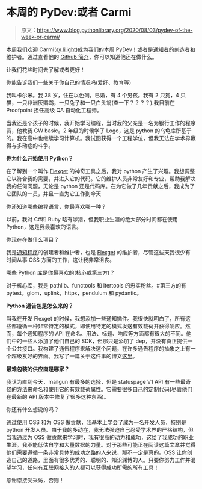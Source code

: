 # 本周的 PyDev:或者 Carmi

> 原文：<https://www.blog.pythonlibrary.org/2020/08/03/pydev-of-the-week-or-carmi/>

本周我们欢迎 Carmi([@ lilight](https://twitter.com/liiight))成为我们的本周 PyDev！或者是[通知者](https://github.com/liiight/notifiers)的创造者和维护者。通过查看他的 [Github 简介](https://github.com/liiight)，你可以知道他还在做什么。

让我们花些时间去了解或者更好！

你能告诉我们一些关于你自己的情况吗(爱好、教育等)

我叫卡尔米。我 38 岁，住在以色列，已婚，有 4 个男孩。我有 2 只狗，4 只猫，一只非洲灰鹦鹉，一只兔子和一只白头翁(查一下？？？？).我目前在 Proofpoint 担任高级 QA 自动化工程师。

当我还是个孩子的时候，我开始学习编程，当时我的父亲是一名为银行工作的程序员，他教我 GW basic。2 年级的时候学了 Logo，这是 python 的乌龟库所基于的。我在高中也继续学习计算机。我试图获得一个工程学位，但我无法在学术界赢得与多动症的斗争。

**你为什么开始使用 Python？**

在了解到一个叫作 [Flexget](https://flexget.com/) 的神奇工具之后，我对 python 产生了兴趣。我想调整它以符合我的需要，并进入它的代码。它的维护人员非常友好和专业，帮助我解决我的任何问题，无论是 python 还是代码库。在为它做了几年贡献之后，我成为了它团队的一员，并且一直为它工作到今天

你还知道哪些编程语言，你最喜欢哪一种？

以前，我对 C#和 Ruby 略有涉猎，但我职业生涯的绝大部分时间都在使用 Python，这是我最喜欢的语言。

你现在在做什么项目？

我是[通知程序](https://github.com/liiight/notifiers)的创建者和维护者，也是 [Flexget](https://github.com/Flexget/Flexget) 的维护者，尽管这些天我很少有时间从事 OSS 方面的工作，这让我非常沮丧。

哪些 Python 库是你最喜欢的(核心或第三方)？

对于核心库，我是 pathlib、functools 和 itertools 的忠实粉丝。#第三方的有 pytest，glom，uplink，httpx，pendulum 和 pydantic。

**Python 通告包是怎么来的？**

当我在开发 Flexget 的时候，我想添加一些通知插件。我很快就明白了，所有这些都遵循一种非常特定的模式，即使用特定的模式发送有效载荷并获得响应。然而，每个通知程序的 API 在命名、用法、标题、响应等方面都有很大的不同。他们中的一些人添加了他们自己的 SDK，但那只是添加了 dep，并没有真正提供一个公共接口。我构建了通告程序来解决这个问题，在许多通告程序的抽象之上有一个超级友好的界面。我写了一篇关于这件事的博文[这里](https://dev.to/liiight/an-easy-and-unified-way-to-send-notifications-1eaj)。

**最难包装的供应商是哪家？**

我认为直到今天，mailgun 有最多的选择，但是 statuspage V1 API 有一些最奇怪的方法来命名和使用它的有效载荷属性。它需要很多自己的定制代码(尽管他们在最新的 API 版本中修复了很多这种东西)。

你还有什么想说的吗？

通过使用 OSS 和为 OSS 做贡献，我基本上学会了成为一名开发人员，特别是 python 开发人员。由于我的多动症，我无法强迫自己忍受学术界的严格结构，但当我通过为 OSS 做贡献来学习时，我有很高的动力和成功，这给了我成功的职业生涯。我不能低估自学和大量数据的力量。对于那些可能正在阅读这篇文章并觉得他们需要遵循一条非常具体的成功之路的人来说，那不一定是真的。OSS 让你创造自己的道路，里面有很多优秀的、聪明的、知识渊博的人。只要你努力工作并渴望学习，任何有互联网接入的人都可以获得成功所需的所有工具！

感谢您接受采访，否则！